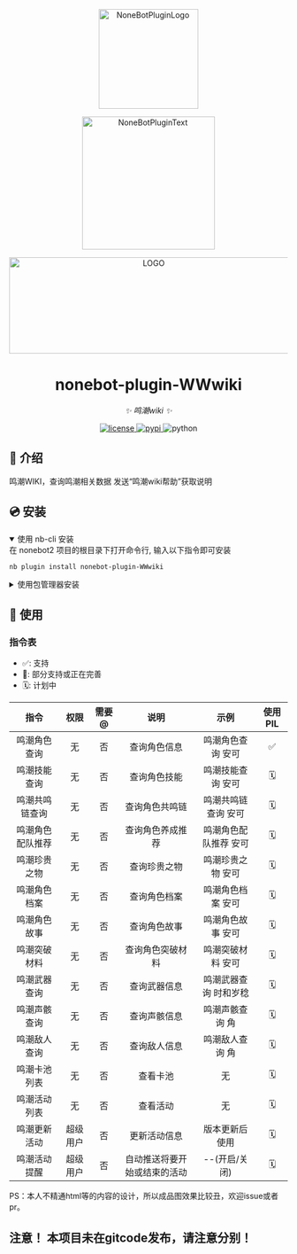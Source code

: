 <div align="center">
  <a href="https://v2.nonebot.dev/store"><img src="https://github.com/A-kirami/nonebot-plugin-template/blob/resources/nbp_logo.png" width="180" height="180" alt="NoneBotPluginLogo"></a>
  <br>
  <p><img src="https://github.com/A-kirami/nonebot-plugin-template/blob/resources/NoneBotPlugin.svg" width="240" alt="NoneBotPluginText"></p>

</div>

<div align="center">
<img alt="LOGO" src="https://github.com/shi-yingyingjiang/nonebot-plugin-WWwiki/assets/136897416/6625f119-5186-430c-9f57-3bbfb3105334" width="507" height="174"/> 
</div>

<div align="center">

# nonebot-plugin-WWwiki

_✨ 鸣潮wiki ✨_


<a href="./LICENSE">
    <img src="https://img.shields.io/github/license/owner/nonebot-plugin-template.svg" alt="license">
</a>
<a href="https://pypi.python.org/pypi/nonebot-plugin-template">
    <img src="https://img.shields.io/pypi/v/nonebot-plugin-template.svg" alt="pypi">
</a>
<img src="https://img.shields.io/badge/python-3.8+-blue.svg" alt="python">

</div>


## 📖 介绍

鸣潮WIKI，查询鸣潮相关数据
发送“鸣潮wiki帮助”获取说明

## 💿 安装

<details open>
<summary>使用 nb-cli 安装</summary>
在 nonebot2 项目的根目录下打开命令行, 输入以下指令即可安装

    nb plugin install nonebot-plugin-WWwiki

</details>

<details>
<summary>使用包管理器安装</summary>
在 nonebot2 项目的插件目录下, 打开命令行, 根据你使用的包管理器, 输入相应的安装命令

<details>
<summary>pip</summary>

    pip install nonebot-plugin-WWwiki
</details>


打开 nonebot2 项目根目录下的 `pyproject.toml` 文件, 在 `[tool.nonebot]` 部分追加写入

    plugins = ["nonebot_plugin_WWwiki"]

</details>

## 🎉 使用
### 指令表
- ✅: 支持
- 🚧: 部分支持或正在完善
- 🗓️️: 计划中

| 指令 | 权限 | 需要@ | 说明 |     示例      | 使用PIL |
|:-----:|:----:|:----:|:----:|:-----------:|:-----:|
| 鸣潮角色查询 | 无 | 否 | 查询角色信息 |  鸣潮角色查询 安可  |  ✅   |
| 鸣潮技能查询 | 无 | 否 | 查询角色技能 |  鸣潮技能查询 安可  |  🗓️  |
| 鸣潮共鸣链查询 | 无 | 否 | 查询角色共鸣链 | 鸣潮共鸣链查询 安可  |  🗓️  |
| 鸣潮角色配队推荐 | 无 | 否 | 查询角色养成推荐 | 鸣潮角色配队推荐 安可 |  🗓️  |
| 鸣潮珍贵之物 | 无 | 否 | 查询珍贵之物 |  鸣潮珍贵之物 安可  |  🗓️  |
| 鸣潮角色档案 | 无 | 否 | 查询角色档案 |  鸣潮角色档案 安可  |  🗓️  |
| 鸣潮角色故事 | 无 | 否 | 查询角色故事 |  鸣潮角色故事 安可  |  🗓️  |
| 鸣潮突破材料 | 无 | 否 | 查询角色突破材料 |  鸣潮突破材料 安可  |  🗓️  |
| 鸣潮武器查询 | 无 | 否 | 查询武器信息 | 鸣潮武器查询 时和岁稔 |  🗓️  |
| 鸣潮声骸查询 | 无 | 否 | 查询声骸信息 |  鸣潮声骸查询 角   |  🗓️  |
| 鸣潮敌人查询 | 无 | 否 | 查询敌人信息 |  鸣潮敌人查询 角   |  🗓️  |
| 鸣潮卡池列表 | 无 | 否 | 查看卡池 |       无     |  🗓️  |
| 鸣潮活动列表 | 无 | 否 | 查看活动 |      无      |  🗓️  |
| 鸣潮更新活动 | 超级用户 | 否 | 更新活动信息 |   版本更新后使用   |  🗓️  |
| 鸣潮活动提醒 | 超级用户 | 否 | 自动推送将要开始或结束的活动 |  --(开启/关闭)  |  🗓️  |

PS：本人不精通html等的内容的设计，所以成品图效果比较丑，欢迎issue或者pr。

## 注意！ 本项目未在gitcode发布，请注意分别！
